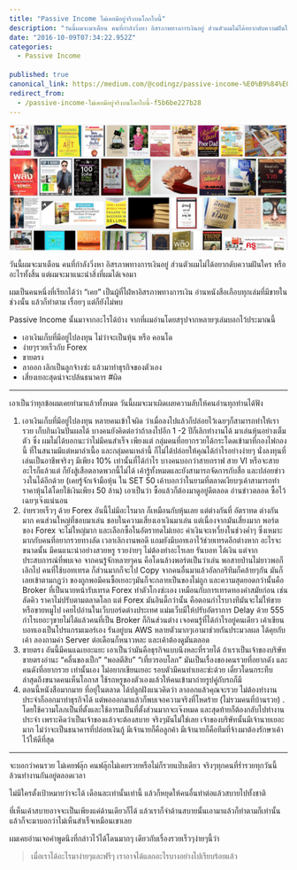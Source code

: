 ```yaml
---
title: "Passive Income ไม่เคยมีอยู่จริงบนโลกใบนี้"
description: "วันนี้ผมจะมาเตือน คนที่กำลังวิ่งหา อิสรภาพทางการเงินอยู่ ส่วนตัวผมไม่ได้อยากดับความฝันใคร หรืออะไรทั้งสิ้น แต่ผมจะมาแนะนำสิ่งที่ผมได้เจอมา ผมเป็นคนหนึ่งที่เรียกได้ว่า “เคย”…"
date: "2016-10-09T07:34:22.952Z"
categories: 
  - Passive Income

published: true
canonical_link: https://medium.com/@codingz/passive-income-%E0%B9%84%E0%B8%A1%E0%B9%88%E0%B9%80%E0%B8%84%E0%B8%A2%E0%B8%A1%E0%B8%B5%E0%B8%AD%E0%B8%A2%E0%B8%B9%E0%B9%88%E0%B8%88%E0%B8%A3%E0%B8%B4%E0%B8%87%E0%B8%9A%E0%B8%99%E0%B9%82%E0%B8%A5%E0%B8%81%E0%B9%83%E0%B8%9A%E0%B8%99%E0%B8%B5%E0%B9%89-f5b6be227b28
redirect_from:
  - /passive-income-ไม่เคยมีอยู่จริงบนโลกใบนี้-f5b6be227b28
---
```


![ค้น Google แล้ว Cap มา](./asset-1.png)

วันนี้ผมจะมาเตือน คนที่กำลังวิ่งหา อิสรภาพทางการเงินอยู่ ส่วนตัวผมไม่ได้อยากดับความฝันใคร หรืออะไรทั้งสิ้น แต่ผมจะมาแนะนำสิ่งที่ผมได้เจอมา

ผมเป็นคนหนึ่งที่เรียกได้ว่า “เคย” เป็นผู้ที่ไฝ่หาอิสรภาพทางการเงิน อ่านหนังสือเกือบทุกเล่มที่มีขายในช่วงนั้น แล้วก็ทำตาม เรื่อยๆ แต่ก็ยังไม่พบ

Passive Income นั้นมาจากอะไรได้บ้าง จากที่ผมอ่านโดยสรุปจากหลายๆเล่มบอกไว้ประมาณนี้

-   เอาเงินเก็บที่มีอยู่ไปลงทุน ไม่ว่าจะเป็นหุ้น หรือ คอนโด
-   ง่ายๆรวยเร็วกับ Forex
-   ขายตรง
-   ลาออก เลิกเป็นลูกจ้างซ่ะ แล้วมาทำธุรกิจของตัวเอง
-   เสี่ยงเยอะสุดน่าจะปล้นธนาคาร #ผิด

---

เอาเป็นว่าทุกข้อผมเคยทำมาแล้วทั้งหมด วันนี้ผมจะมาเผิดเผยความลับให้คนอ่านทุกท่านได้ฟัง

1.  เอาเงินเก็บที่มีอยู่ไปลงทุน หลายคนเข้าใจผิด ว่าเมื่อลงไปแล้วก็ปล่อยไว้เฉยๆก็สามารถทำให้เรารวย เก็บกินเงินปันผลได้ บางคนยังคิดต่อว่าถ้าลงไปอีก 1 -2 ปีก็เลิกทำงานได้ มาเล่นหุ้นอย่างเต็มตัว ซึ่ง ผมไม่ได้บอกนะว่าไม่มีคนสำเร็จ เพียงแต่ กลุ่มคนที่อยากรวยได้กระโดดเข้ามาที่กองไฟกองนี้ ที่ในสนามมีแต่หมาล่าเนื้อ และกลุ่มคนเหล่านี้ ก็ไม่ได้ปล่อยให้คุณได้กำไรอย่างง่ายๆ นั่งลงทุนที่เล่นเป็นอาชีพจริงๆ มีเพียง 10% เท่านั้นที่ได้กำไร บางคนบอกว่าสายกราฟ สาย VI หรือจะสายอะไรก็แล้วแต่ ก็ยังสู้เสือตลาดพวกนี้ไม่ได้ เค้ารู้ทั้งหมดและยังสามารถจัดการกับสื่อ และปล่อยข่าววงในได้อีกด้วย (เคยรู้จักเจ้ามือหุ้น ใน SET 50 เค้าบอกว่าในยามที่ตลาดเงียบๆเค้าสามารถทำราคาหุ้นได้โดยใช้เงินเพียง 50 ล้าน) เอาเป็นว่า ซื้อแล้วก็ต้องมาดูอยู่ดีตลอด อ่านข่าวตลอด ซื้อไว้เฉยๆเจ๊งแน่นอน
2.  ง่ายรวยเร็วๆ ด้วย Forex อันนี้ไม่มีอะไรมาก ก็เหมือนกับหุ้นเลย แต่ต่างกันที่ อัตราทด ต่างกันมาก คนส่วนใหญ่ที่ชอบมาเล่น ชอบในความเสี่ยงเอาเงินมาเล่น แต่เนื่องจากมันเสี่ยงมาก พอร์ตของ Forex จะไม่ใหญ่มาก และเลือกซื้อในอัตราทดไม่เยอะ ค่าเงินจะเหวี่ยงในช่วงค่ำๆ ซึ่งเหมาะมากกับคนที่อยากรวยทางลัด เวลาเลิกงานพอดี แถมยังมีบอทเอาไว้ช่วยเทรดอีกต่างหาก อะไรจะขนาดนั้น มีคนแนะนำอย่างสวยหรู รวยง่ายๆ ไม่ต้องทำอะไรเลย รันบอท ได้เงิน แต่จากประสบการณ์ที่พบเจอ จากคนรู้จักหลายๆคน คือโดนล้างพอร์ตเป็นว่าเล่น พอสายป่านไม่ยาวพอก็เลิกไป คนที่ใช้บอทเทรด ก็ส่วนมากก็จะไป Copy จากคนอื่นมาแล้วอัลกอรึทึมก็คล้ายๆกัน มันก็เลยเข้าตามกฏว่า ของถูกพอมีคนซื้อเยอะๆมันก็จะกลายเป็นของไม่ถูก และความสุดยอดกว่านั้นคือ Broker ที่เป็นนายหน้ารับเทรด Forex ทำตัวโกงซ่ะเอง เหมือนกับการเทรดทองคำสมัยก่อน เช่นลัดคิว ราคาไม่ปรับตามตลาดโลก แต่ Forex มันอินดี้กว่านั้น คือตอนกำไรบางทีมันจะไม่ให้ขายหรือขายหมูไป เคยไปอ่านในเว็บบอร์ดต่างประเทศ แม่มเว็บมีให้ปรับอัตราการ Delay ด้วย 555 กำไรเยอะๆขายไม่ได้แล้วคนที่เป็น Broker ก็กินส่วนต่าง เจอคนรู้ที่ได้กำไรอยู่คนเดียว เค้าเขียนบอทเองเป็นโปรแกรมเมอร์เอง รันอยู่บน AWS หลายตัวมากๆเอามาช่วยกันประมวลผล ได้คุยกับเค้า ลองถามค่า Server ต่อเดือนก็หนาวหละ และเค้าต้องดูมันตลอด
3.  ขายตรง อันนี้มีคนแฉเยอะแยะ เอาเป็นว่ามันคือธุรกิจแบบนึงหละที่รวยได้ ถ้าเราเป็นเจ้าของบริษัทขายตรงอ่านะ “คลื่นของเป็ก” “พอลตีสิบ” “เที่ยวรอบโลก” มันเป็นเรื่องของคนรวยที่อยากดัง และคนดังที่อยากรวย เท่านั้นเอง ไม่อยากเขียนเยอะ รอบตัวมีคนทำเยอะซ่ะด้วย เดี๋ยวโดนกระทืบ ล่าสุดถึงขนาดคนเห็นโอกาส ใช้รถหรูของตัวเองแล้วให้คนเข้ามาถ่ายรูปคู่กับรถก็มี
4.  ตอนนี้หนังสือมากมาย ที่อยุ่ในตลาด ได้ปลูกฝังแนวคิดว่า ลาออกแล้วคุณจะรวย ไม่ต้องทำงานประจำก็ออกมาทำธุรกิจได้ แต่พอออกมาแล้วก็พบเจอความจริงที่โหดร้าย (ไม่รวมคนที่บ้านรวย) . โดยใช้ความโลภเป็นที่ตั้งและใช้อารมเป็นที่ตั้งส่วนมากจะเจ๊งหมด และสุดท้ายก็ต้องกลับไปทำงานประจำ เพราะคิดว่าเป็นเจ้าของแล้วจะต้องสบาย จริงๆมันไม่ใช่เลย เจ้าของบริษัทนั้นมีเจ้านายเยอะมาก ไม่ว่าจะเป็นธนาคารที่ปล่อยเงินกู้ มีเจ้านายก็คือลูกค้า มีเจ้านายก็คือทีมที่จ้างมาต้องรักษาเค้าไว้ให้ดีที่สุด

---

จะบอกว่าคนรวย ไม่เคยฟลุ๊ก คนฟลุ๊กไม่เคยรวยหรือไม่ก็รวยแป๊บเดียว จริงๆทุกคนที่ร่ำรวยทุกวันนี้ล้วนทำงานกันอยู่ตลอดเวลา

ไม่มีใครตั้งเป้าหมายว่าจะได้ เดือนละเท่านั้นเท่านี้ แล้วก็หยุดให้คนอื่นทำต่อแล้วสบายไปทั้งชาติ

ที่เห็นเค้าสบายอาจจะเป็นเพียงแค่ด้านเดียวก็ได้ แล้วเราก็จำด้านสบายนั้นเอามาแล้วก็ทำตามก็เท่านั้น แล้วก็จะมาบอกว่าไม่เห็นสำเร็จเหมือนเขาเลย

ผมเคยอ่านเจอคำพูดนึงที่กล่าวไว้ได้โดนมากๆ เดียวกับเรื่องรวยเร็วๆง่ายๆนี้ว่า

> เมื่อเราได้อะไรมาง่ายๆและฟรีๆ เราอาจได้แลกอะไรบางอย่างไปเรียบร้อยแล้ว
